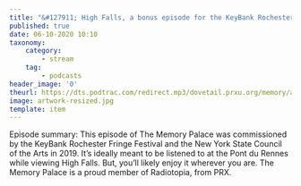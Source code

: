 ```yaml
---
title: "&#127911; High Falls, a bonus episode for the KeyBank Rochester Fringe Festival"
published: true
date: 06-10-2020 10:10
taxonomy:
    category:
        - stream
    tag:
        - podcasts
header_image: '0'
theurl: https://dts.podtrac.com/redirect.mp3/dovetail.prxu.org/memory/aeaabf46-203d-4790-9b07-ea2c263e85a4/thememorypalace.mp3
image: artwork-resized.jpg
template: item
--- 
```

Episode summary: This episode of The Memory Palace was commissioned by the KeyBank Rochester Fringe Festival and the New York State Council of the Arts in 2019. It’s ideally meant to be listened to at the Pont du Rennes while viewing High Falls. But, you’ll likely enjoy it wherever you are. The Memory Palace is a proud member of Radiotopia, from PRX.

